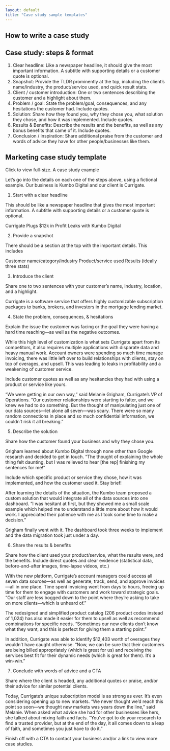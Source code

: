 ```yaml
---
layout: default
title: "Case study sample templates"
---
```


<main>
<section class="wrapper">

# How to write a case study

## Case study: steps & format

1. Clear headline: 
  Like a newspaper headline, it should give the most important information. A subtitle with supporting details or a customer quote is optional.
2. Snapshot: 
  Provide the TLDR prominently at the top, including the client’s name/industry, the product/service used, and quick result stats.
3. Client / customer introduction: 
  One or two sentences describing the customer and a highlight about them.
4. Problem / goal: 
  State the problem/goal, consequences, and any hesitations the customer had. Include quotes.
5. Solution: 
  Share how they found you, why they chose you, what solution they chose, and how it was implemented. Include quotes.
6. Results & Benefits: 
  Describe the results and the benefits, as well as any bonus benefits that came of it. Include quotes.
7. Conclusion / inspiration: 
Share additional praise from the customer and words of advice they have for other people/businesses like them.


## Marketing case study template

Click to view full-size.
A case study example

Let’s go into the details on each one of the steps above, using a fictional example. Our business is Kumbo Digital and our client is Currigate.
1. Start with a clear headline

This should be like a newspaper headline that gives the most important information. A subtitle with supporting details or a customer quote is optional.

Currigate Plugs $12k in Profit Leaks with Kumbo Digital

2. Provide a snapshot

There should be a section at the top with the important details. This includes

Customer name/category/industry
Product/service used
Results (ideally three stats)

3. Introduce the client

Share one to two sentences with your customer’s name, industry, location, and a highlight.

Currigate is a software service that offers highly customizable subscription packages to banks, brokers, and investors in the mortgage lending market. 

4. State the problem, consequences, & hesitations

Explain the issue the customer was facing or the goal they were having a hard time reaching—as well as the negative outcomes.

While this high level of customization is what sets Currigate apart from its competitors, it also requires multiple applications with disparate data and heavy manual work. Account owners were spending so much time manage invoicing, there was little left over to build relationships with clients, stay on top of overages, and upsell. This was leading to leaks in profitability and a weakening of customer service. 

Include customer quotes as well as any hesitancies they had with using a product or service like yours.

“We were getting in our own way,” said Melanie Grigham, Currigate’s VP of Operations. “Our customer relationships were starting to falter, and we knew we had to do something. But the thought of manipulating just one of our data sources—let alone all seven—was scary. There were so many random connections in place and so much confidential information, we couldn’t risk it all breaking.”

5. Describe the solution

Share how the customer found your business and why they chose you.

Grigham learned about Kumbo Digital through none other than Google research and decided to get in touch. “The thought of explaining the whole thing felt daunting, but I was relieved to hear [the rep] finishing my sentences for me!”

Include which specific product or service they chose, how it was implemented, and how the customer used it. Stay brief!

After learning the details of the situation, the Kumbo team proposed a custom solution that would integrate all of the data sources into one dashboard. “I was hesitant at first, but they showed me a small scale example which helped me to understand a little more about how it would work. I appreciated their patience with me as I took some time to make a decision.”

Grigham finally went with it. The dashboard took three weeks to implement and the data migration took just under a day.

6. Share the results & benefits

Share how the client used your product/service, what the results were, and the benefits. Include direct quotes and clear evidence (statistical data, before-and-after images, time-lapse videos, etc.)

With the new platform, Currigate’s account managers could access all seven data sources—as well as generate, track, send, and approve invoices—all in one place. Time spent invoicing went from days to hours, freeing up time for them to engage with customers and work toward strategic goals. “Our staff are less bogged down to the point where they’re asking to take on more clients—which is unheard of.”

The redesigned and simplified product catalog (206 product codes instead of 1,024) has also made it easier for them to upsell as well as recommend combinations for specific needs. “Sometimes our new clients don’t know what they want, and this is perfect for giving them a starting point.”

In addition, Currigate was able to identify $12,403 worth of overages they wouldn’t have caught otherwise. “Now, we can be sure that their customers are being billed appropriately (which is great for us) and receiving the services best fit for their dynamic needs (which is great for them). It’s a win-win.”

7. Conclude with words of advice and a CTA

Share where the client is headed, any additional quotes or praise, and/or their advice for similar potential clients.

Today, Currigate’s unique subscription model is as strong as ever. It’s even considering opening up to new markets. “We never thought we’d reach this point so soon—we thought new markets was years down the line,” said Melanie. When asked what advice she had for other businesses like hers, she talked about mixing faith and facts. “You’ve got to do your research to find a trusted provider, but at the end of the day, it all comes down to a leap of faith, and sometimes you just have to do it.”

Finish off with a CTA to contact your business and/or a link to view more case studies.


</section>

</main>
